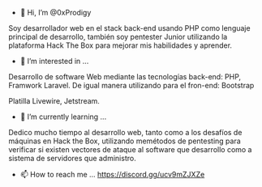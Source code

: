 - 👋 Hi, I’m @0xProdigy 

Soy desarrollador web en el stack back-end usando PHP como lenguaje principal de desarrollo, también soy pentester Junior utilizando la plataforma
Hack The Box para mejorar mis habilidades y aprender. 

- 👀 I’m interested in ...
 
Desarrollo de software Web mediante las tecnologías back-end: PHP, Framwork Laravel. De igual manera utilizando para el fron-end: Bootstrap

Platilla Livewire, Jetstream. 
 
- 🌱 I’m currently learning ...

Dedico mucho tiempo al desarrollo web, tanto como a los desafíos de máquinas en Hack the Box, utilizando memétodos de pentesting para verificar si existen
vectores de ataque al software que desarrollo como a sistema de servidores que administro.

- 📫 How to reach me ...
https://discord.gg/ucv9mZJXZe
<!---
0xProdigy/0xProdigy is a ✨ special ✨ repository because its `README.md` (this file) appears on your GitHub profile.
You can click the Preview link to take a look at your changes.
--->

